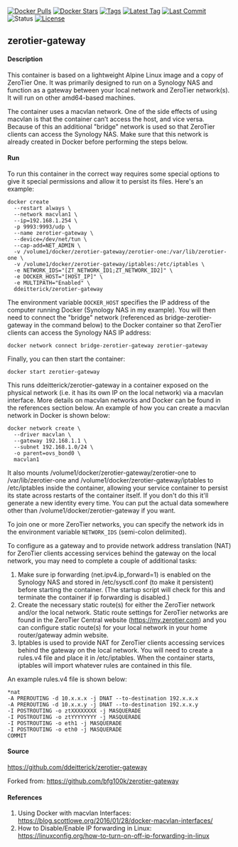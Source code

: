 [![Docker Pulls](https://flat.badgen.net/docker/pulls/ddeitterick/zerotier-gateway)](https://hub.docker.com/r/ddeitterick/zerotier-gateway)
[![Docker Stars](https://flat.badgen.net/docker/stars/ddeitterick/zerotier-gateway)](https://hub.docker.com/r/ddeitterick/zerotier-gateway)
[![Tags](https://flat.badgen.net/github/tags/ddeitterick/zerotier-gateway)](https://github.com/ddeitterick/zerotier-gateway/tags)
[![Latest Tag](https://flat.badgen.net/github/tag/ddeitterick/zerotier-gateway)](https://github.com/ddeitterick/zerotier-gateway/tags)
[![Last Commit](https://flat.badgen.net/github/last-commit/ddeitterick/zerotier-gateway)](https://github.com/ddeitterick/zerotier-gateway/commits/master)
![Status](https://flat.badgen.net/github/status/ddeitterick/zerotier-gateway)
[![License](https://flat.badgen.net/github/license/ddeitterick/zerotier-gateway)](https://github.com/ddeitterick/zerotier-gateway/blob/master/LICENSE)

## zerotier-gateway

#### Description

This container is based on a lightweight Alpine Linux image and a copy of ZeroTier One. It was primarily designed to run on a Synology NAS and function as a gateway between your local network and ZeroTier network(s). It will run on other amd64-based machines.

The container uses a macvlan network. One of the side effects of using macvlan is that the container can’t access the host, and vice versa. Because of this an additional "bridge" network is used so that ZeroTier clients can access the Synology NAS. Make sure that this network is already created in Docker before performing the steps below.

#### Run

To run this container in the correct way requires some special options to give it special permissions and allow it to persist its files. Here's an example:

    docker create 
      --restart always \
      --network macvlan1 \
      --ip=192.168.1.254 \
      -p 9993:9993/udp \
      --name zerotier-gateway \
      --device=/dev/net/tun \
      --cap-add=NET_ADMIN \
      -v /volume1/docker/zerotier-gateway/zerotier-one:/var/lib/zerotier-one \
      -v /volume1/docker/zerotier-gateway/iptables:/etc/iptables \
      -e NETWORK_IDS="[ZT_NETWORK_ID1;ZT_NETWORK_ID2]" \
      -e DOCKER_HOST="[HOST_IP]" \
      -e MULTIPATH="Enabled" \
      ddeitterick/zerotier-gateway

The environment variable `DOCKER_HOST` specifies the IP address of the computer running Docker (Synology NAS in my example). You will then need to connect the "bridge" network (referenced as bridge-zerotier-gateway in the command below) to the Docker container so that ZeroTier clients can access the Synology NAS IP address:

    docker network connect bridge-zerotier-gateway zerotier-gateway

Finally, you can then start the container:

    docker start zerotier-gateway

This runs ddeitterick/zerotier-gateway in a container exposed on the physical network (i.e. it has its own IP on the local network) via a macvlan interface. More details on macvlan networks and Docker can be found in the references section below. An example of how you can create a macvlan network in Docker is shown below:

    docker network create \
      --driver macvlan \
      --gateway 192.168.1.1 \
      --subnet 192.168.1.0/24 \
      -o parent=ovs_bond0 \
      macvlan1

It also mounts /volume1/docker/zerotier-gateway/zerotier-one to /var/lib/zerotier-one and /volume1/docker/zerotier-gateway/iptables to /etc/iptables inside the container, allowing your service container to persist its state across restarts of the container itself. If you don't do this it'll generate a new identity every time. You can put the actual data somewhere other than /volume1/docker/zerotier-gateway if you want.

To join one or more ZeroTier networks, you can specify the network ids in the environment variable `NETWORK_IDS` (semi-colon delimited).

To configure as a gateway and to provide network address translation (NAT) for ZeroTier clients accessing services behind the gateway on the local network, you may need to complete a couple of additional tasks:

1) Make sure ip forwarding (net.ipv4.ip_forward=1) is enabled on the Synology NAS and stored in /etc/sysctl.conf (to make it persistent) before starting the container. (The startup script will check for this and terminate the container if ip forwarding is disabled.)
2) Create the necessary static route(s) for either the ZeroTier network and/or the local network. Static route settings for ZeroTier networks are found in the ZeroTier Central website (https://my.zerotier.com) and you can configure static route(s) for your local network in your home router/gateway admin website.
3) Iptables is used to provide NAT for ZeroTier clients accessing services behind the gateway on the local network. You will need to create a rules.v4 file and place it in /etc/iptables. When the container starts, iptables will import whatever rules are contained in this file.

An example rules.v4 file is shown below:

    *nat
    -A PREROUTING -d 10.x.x.x -j DNAT --to-destination 192.x.x.x
    -A PREROUTING -d 10.x.x.y -j DNAT --to-destination 192.x.x.y
    -I POSTROUTING -o ztXXXXXXXX -j MASQUERADE
    -I POSTROUTING -o ztYYYYYYYY -j MASQUERADE
    -I POSTROUTING -o eth1 -j MASQUERADE
    -I POSTROUTING -o eth0 -j MASQUERADE
    COMMIT

#### Source
https://github.com/ddeitterick/zerotier-gateway

Forked from:
https://github.com/bfg100k/zerotier-gateway

#### References
1) Using Docker with macvlan Interfaces: https://blog.scottlowe.org/2016/01/28/docker-macvlan-interfaces/
2) How to Disable/Enable IP forwarding in Linux: https://linuxconfig.org/how-to-turn-on-off-ip-forwarding-in-linux
